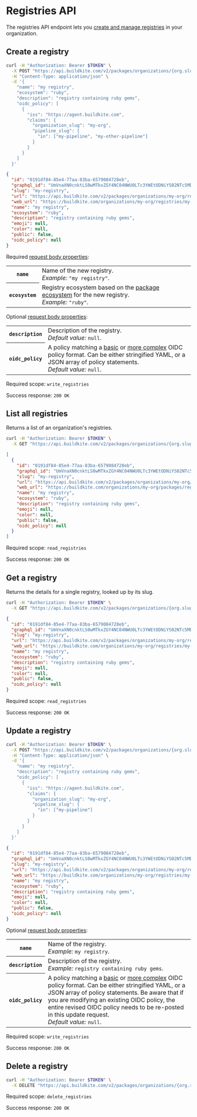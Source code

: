 # Registries API

The registries API endpoint lets you [create and manage registries](/docs/packages/manage-registries) in your organization.

## Create a registry

```bash
curl -H "Authorization: Bearer $TOKEN" \
  -X POST "https://api.buildkite.com/v2/packages/organizations/{org.slug}/registries" \
  -H "Content-Type: application/json" \
  -d '{
    "name": "my registry",
    "ecosystem": "ruby",
    "description": "registry containing ruby gems",
    "oidc_policy": [
      {
        "iss": "https://agent.buildkite.com",
        "claims": {
          "organization_slug": "my-org",
          "pipeline_slug": {
            "in": ["my-pipeline", "my-other-pipeline"]
          }
        }
      }
    ]
  }'
```

```json
{
  "id": "0191df84-85e4-77aa-83ba-6579084728eb",
  "graphql_id": "UmVnaXN0cnktLS0wMTkxZGY4NC04NWU0LTc3YWEtODNiYS02NTc5MDg0NzI4ZWI=",
  "slug": "my-registry",
  "url": "https://api.buildkite.com/v2/packages/organizations/my-org/registries/my-registry",
  "web_url": "https://buildkite.com/organizations/my-org/registries/my-registry",
  "name": "my registry",
  "ecosystem": "ruby",
  "description": "registry containing ruby gems",
  "emoji": null,
  "color": null,
  "public": false,
  "oidc_policy": null
}
```

Required [request body properties](/docs/api#request-body-properties):

<table class="responsive-table">
<tbody>
  <tr><th><code>name</code></th><td>Name of the new registry.<br><em>Example:</em> <code>"my registry"</code>.</td></tr>
  <tr><th><code>ecosystem</code></th><td>Registry ecosystem based on the <a href="/docs/packages#get-started">package ecosystem</a> for the new registry.<br><em>Example:</em> <code>"ruby"</code>.</td></tr>
</tbody>
</table>

Optional [request body properties](/docs/api#request-body-properties):

<table class="responsive-table">
  <tbody>
    <tr><th><code>description</code></th><td>Description of the registry.<br><em>Default value:</em> <code>null</code>.</td></tr>
    <tr><th><code>oidc_policy</code></th><td>A policy matching a <a href="/docs/packages/security/oidc#define-an-oidc-policy-for-a-registry-basic-oidc-policy-format">basic</a> or <a href="/docs/packages/security/oidc#define-an-oidc-policy-for-a-registry-complex-oidc-policy-example">more complex</a> OIDC policy format. Can be either stringified YAML, or a JSON array of policy statements.<br><em>Default value:</em> <code>null</code>.</td></tr>
  </tbody>
</table>

Required scope: `write_registries`

Success response: `200 OK`

## List all registries

Returns a list of an organization's registries.

```bash
curl -H "Authorization: Bearer $TOKEN" \
  -X GET "https://api.buildkite.com/v2/packages/organizations/{org.slug}/registries"
```

```json
[
  {
    "id": "0191df84-85e4-77aa-83ba-6579084728eb",
    "graphql_id": "UmVnaXN0cnktLS0wMTkxZGY4NC04NWU0LTc3YWEtODNiYS02NTc5MDg0NzI4ZWI=",
    "slug": "my-registry",
    "url": "https://api.buildkite.com/v2/packages/organizations/my-org/registries/my-registry",
    "web_url": "https://buildkite.com/organizations/my-org/packages/registries/my-registry",
    "name": "my registry",
    "ecosystem": "ruby",
    "description": "registry containing ruby gems",
    "emoji": null,
    "color": null,
    "public": false,
    "oidc_policy": null
  }
]
```

Required scope: `read_registries`

Success response: `200 OK`

## Get a registry

Returns the details for a single registry, looked up by its slug.

```bash
curl -H "Authorization: Bearer $TOKEN" \
  -X GET "https://api.buildkite.com/v2/packages/organizations/{org.slug}/registries/{registry.slug}"
```

```json
{
  "id": "0191df84-85e4-77aa-83ba-6579084728eb",
  "graphql_id": "UmVnaXN0cnktLS0wMTkxZGY4NC04NWU0LTc3YWEtODNiYS02NTc5MDg0NzI4ZWI=",
  "slug": "my-registry",
  "url": "https://api.buildkite.com/v2/packages/organizations/my-org/registries/my-registry",
  "web_url": "https://buildkite.com/organizations/my-org/registries/my-registry",
  "name": "my registry",
  "ecosystem": "ruby",
  "description": "registry containing ruby gems",
  "emoji": null,
  "color": null,
  "public": false,
  "oidc_policy": null
}
```

Required scope: `read_registries`

Success response: `200 OK`

## Update a registry

```bash
curl -H "Authorization: Bearer $TOKEN" \
  -X POST "https://api.buildkite.com/v2/packages/organizations/{org.slug}/registries/{registry.slug}" \
  -H "Content-Type: application/json" \
  -d '{
    "name": "my registry",
    "description": "registry containing ruby gems",
    "oidc_policy": [
      {
        "iss": "https://agent.buildkite.com",
        "claims": {
          "organization_slug": "my-org",
          "pipeline_slug": {
            "in": ["my-pipeline"]
          }
        }
      }
    ]
  }'
```

```json
{
  "id": "0191df84-85e4-77aa-83ba-6579084728eb",
  "graphql_id": "UmVnaXN0cnktLS0wMTkxZGY4NC04NWU0LTc3YWEtODNiYS02NTc5MDg0NzI4ZWI=",
  "slug": "my-registry",
  "url": "https://api.buildkite.com/v2/packages/organizations/my-org/registries/my-registry",
  "web_url": "https://buildkite.com/organizations/my-org/registries/my-registry",
  "name": "my registry",
  "ecosystem": "ruby",
  "description": "registry containing ruby gems",
  "emoji": null,
  "color": null,
  "public": false,
  "oidc_policy": null
}
```

Optional [request body properties](/docs/api#request-body-properties):

<table class="responsive-table">
  <tbody>
    <tr><th><code>name</code></th><td>Name of the registry.<br><em>Example:</em> <code>my registry</code>.</td></tr>
    <tr><th><code>description</code></th><td>Description of the registry.<br><em>Example:</em> <code>registry containing ruby gems</code>.</td></tr>
    <tr><th><code>oidc_policy</code></th><td>A policy matching a <a href="/docs/packages/security/oidc#define-an-oidc-policy-for-a-registry-basic-oidc-policy-format">basic</a> or <a href="/docs/packages/security/oidc#define-an-oidc-policy-for-a-registry-complex-oidc-policy-example">more complex</a> OIDC policy format. Can be either stringified YAML, or a JSON array of policy statements. Be aware that if you are modifying an existing OIDC policy, the entire revised OIDC policy needs to be re-posted in this update request.<br><em>Default value:</em> <code>null</code>.</td></tr>
  </tbody>
</table>

Required scope: `write_registries`

Success response: `200 OK`

## Delete a registry

```bash
curl -H "Authorization: Bearer $TOKEN" \
  -X DELETE "https://api.buildkite.com/v2/packages/organizations/{org.slug}/registries/{registry.slug}"
```

Required scope: `delete_registries`

Success response: `200 OK`
